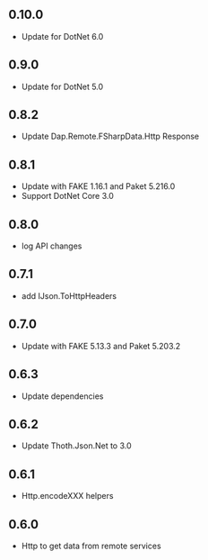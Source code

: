 ## 0.10.0
* Update for DotNet 6.0

## 0.9.0
* Update for DotNet 5.0

## 0.8.2
* Update Dap.Remote.FSharpData.Http Response

## 0.8.1
* Update with FAKE 1.16.1 and Paket 5.216.0
* Support DotNet Core 3.0

## 0.8.0
* log API changes

## 0.7.1
* add IJson.ToHttpHeaders

## 0.7.0
* Update with FAKE 5.13.3 and Paket 5.203.2

## 0.6.3
* Update dependencies

## 0.6.2
* Update Thoth.Json.Net to 3.0

## 0.6.1
* Http.encodeXXX helpers

## 0.6.0
* Http to get data from remote services
